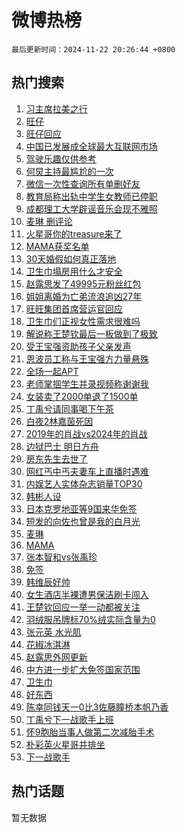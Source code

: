 # 微博热榜

`最后更新时间：2024-11-22 20:26:44 +0800`

## 热门搜索

1. [习主席拉美之行](https://m.weibo.cn/search?containerid=100103type%3D1%26t%3D10%26q%3D%23%E4%B9%A0%E4%B8%BB%E5%B8%AD%E6%8B%89%E7%BE%8E%E4%B9%8B%E8%A1%8C%23&stream_entry_id=51&isnewpage=1&extparam=seat%3D1%26q%3D%2523%25E4%25B9%25A0%25E4%25B8%25BB%25E5%25B8%25AD%25E6%258B%2589%25E7%25BE%258E%25E4%25B9%258B%25E8%25A1%258C%2523%26c_type%3D51%26filter_type%3Drealtimehot%26cate%3D10103%26stream_entry_id%3D51%26dgr%3D0%26pos%3D0%26display_time%3D1732278402%26pre_seqid%3D17322784029700213166433)
1. [旺仔](https://m.weibo.cn/search?containerid=100103type%3D1%26t%3D10%26q%3D%E6%97%BA%E4%BB%94&stream_entry_id=31&isnewpage=1&extparam=seat%3D1%26q%3D%25E6%2597%25BA%25E4%25BB%2594%26c_type%3D31%26realpos%3D1%26cate%3D5001%26pos%3D0%26stream_entry_id%3D31%26band_rank%3D1%26lcate%3D5001%26dgr%3D0%26flag%3D2%26filter_type%3Drealtimehot%26display_time%3D1732278402%26pre_seqid%3D17322784029700213166433)
1. [旺仔回应](https://m.weibo.cn/search?containerid=100103type%3D1%26t%3D10%26q%3D%23%E6%97%BA%E4%BB%94%E5%9B%9E%E5%BA%94%23&stream_entry_id=31&isnewpage=1&extparam=seat%3D1%26q%3D%2523%25E6%2597%25BA%25E4%25BB%2594%25E5%259B%259E%25E5%25BA%2594%2523%26c_type%3D31%26realpos%3D2%26cate%3D5001%26pos%3D1%26stream_entry_id%3D31%26band_rank%3D2%26lcate%3D5001%26dgr%3D0%26flag%3D1%26filter_type%3Drealtimehot%26display_time%3D1732278402%26pre_seqid%3D17322784029700213166433)
1. [中国已发展成全球最大互联网市场](https://m.weibo.cn/search?containerid=100103type%3D1%26t%3D10%26q%3D%23%E4%B8%AD%E5%9B%BD%E5%B7%B2%E5%8F%91%E5%B1%95%E6%88%90%E5%85%A8%E7%90%83%E6%9C%80%E5%A4%A7%E4%BA%92%E8%81%94%E7%BD%91%E5%B8%82%E5%9C%BA%23&stream_entry_id=31&isnewpage=1&extparam=seat%3D1%26q%3D%2523%25E4%25B8%25AD%25E5%259B%25BD%25E5%25B7%25B2%25E5%258F%2591%25E5%25B1%2595%25E6%2588%2590%25E5%2585%25A8%25E7%2590%2583%25E6%259C%2580%25E5%25A4%25A7%25E4%25BA%2592%25E8%2581%2594%25E7%25BD%2591%25E5%25B8%2582%25E5%259C%25BA%2523%26c_type%3D31%26realpos%3D3%26cate%3D5001%26pos%3D2%26stream_entry_id%3D31%26band_rank%3D3%26lcate%3D5001%26dgr%3D0%26flag%3D0%26filter_type%3Drealtimehot%26display_time%3D1732278402%26pre_seqid%3D17322784029700213166433)
1. [驾驶乐趣仅供参考](https://m.weibo.cn/search?containerid=100103type%3D1%26t%3D10%26q%3D%23%E9%A9%BE%E9%A9%B6%E4%B9%90%E8%B6%A3%E4%BB%85%E4%BE%9B%E5%8F%82%E8%80%83%23&stream_entry_id=31&isnewpage=1&extparam=seat%3D1%26q%3D%2523%25E9%25A9%25BE%25E9%25A9%25B6%25E4%25B9%2590%25E8%25B6%25A3%25E4%25BB%2585%25E4%25BE%259B%25E5%258F%2582%25E8%2580%2583%2523%26c_type%3D31%26adid%3D264876%26cate%3D5001%26pos%3D3%26stream_entry_id%3D31%26band_rank%3D4%26is_ad_pos%3D1%26dgr%3D0%26lcate%3D5001%26topic_ad%3D1%26filter_type%3Drealtimehot%26display_time%3D1732278402%26pre_seqid%3D17322784029700213166433)
1. [何炅主持最尴尬的一次](https://m.weibo.cn/search?containerid=100103type%3D1%26t%3D10%26q%3D%E4%BD%95%E7%82%85%E4%B8%BB%E6%8C%81%E6%9C%80%E5%B0%B4%E5%B0%AC%E7%9A%84%E4%B8%80%E6%AC%A1&stream_entry_id=31&isnewpage=1&extparam=seat%3D1%26q%3D%25E4%25BD%2595%25E7%2582%2585%25E4%25B8%25BB%25E6%258C%2581%25E6%259C%2580%25E5%25B0%25B4%25E5%25B0%25AC%25E7%259A%2584%25E4%25B8%2580%25E6%25AC%25A1%26c_type%3D31%26realpos%3D4%26cate%3D5001%26pos%3D4%26stream_entry_id%3D31%26band_rank%3D4%26lcate%3D5001%26dgr%3D0%26flag%3D1%26filter_type%3Drealtimehot%26display_time%3D1732278402%26pre_seqid%3D17322784029700213166433)
1. [微信一次性查询所有单删好友](https://m.weibo.cn/search?containerid=100103type%3D1%26t%3D10%26q%3D%23%E5%BE%AE%E4%BF%A1%E4%B8%80%E6%AC%A1%E6%80%A7%E6%9F%A5%E8%AF%A2%E6%89%80%E6%9C%89%E5%8D%95%E5%88%A0%E5%A5%BD%E5%8F%8B%23&stream_entry_id=31&isnewpage=1&extparam=seat%3D1%26q%3D%2523%25E5%25BE%25AE%25E4%25BF%25A1%25E4%25B8%2580%25E6%25AC%25A1%25E6%2580%25A7%25E6%259F%25A5%25E8%25AF%25A2%25E6%2589%2580%25E6%259C%2589%25E5%258D%2595%25E5%2588%25A0%25E5%25A5%25BD%25E5%258F%258B%2523%26c_type%3D31%26realpos%3D5%26cate%3D5001%26pos%3D5%26stream_entry_id%3D31%26band_rank%3D5%26lcate%3D5001%26dgr%3D0%26flag%3D2%26filter_type%3Drealtimehot%26display_time%3D1732278402%26pre_seqid%3D17322784029700213166433)
1. [教育局称出轨中学生女教师已停职](https://m.weibo.cn/search?containerid=100103type%3D1%26t%3D10%26q%3D%23%E6%95%99%E8%82%B2%E5%B1%80%E7%A7%B0%E5%87%BA%E8%BD%A8%E4%B8%AD%E5%AD%A6%E7%94%9F%E5%A5%B3%E6%95%99%E5%B8%88%E5%B7%B2%E5%81%9C%E8%81%8C%23&stream_entry_id=31&isnewpage=1&extparam=seat%3D1%26q%3D%2523%25E6%2595%2599%25E8%2582%25B2%25E5%25B1%2580%25E7%25A7%25B0%25E5%2587%25BA%25E8%25BD%25A8%25E4%25B8%25AD%25E5%25AD%25A6%25E7%2594%259F%25E5%25A5%25B3%25E6%2595%2599%25E5%25B8%2588%25E5%25B7%25B2%25E5%2581%259C%25E8%2581%258C%2523%26c_type%3D31%26realpos%3D6%26cate%3D5001%26pos%3D6%26stream_entry_id%3D31%26band_rank%3D6%26lcate%3D5001%26dgr%3D0%26flag%3D1%26filter_type%3Drealtimehot%26display_time%3D1732278402%26pre_seqid%3D17322784029700213166433)
1. [成都理工大学辟谣音乐会现不雅照](https://m.weibo.cn/search?containerid=100103type%3D1%26t%3D10%26q%3D%23%E6%88%90%E9%83%BD%E7%90%86%E5%B7%A5%E5%A4%A7%E5%AD%A6%E8%BE%9F%E8%B0%A3%E9%9F%B3%E4%B9%90%E4%BC%9A%E7%8E%B0%E4%B8%8D%E9%9B%85%E7%85%A7%23&stream_entry_id=31&isnewpage=1&extparam=seat%3D1%26q%3D%2523%25E6%2588%2590%25E9%2583%25BD%25E7%2590%2586%25E5%25B7%25A5%25E5%25A4%25A7%25E5%25AD%25A6%25E8%25BE%259F%25E8%25B0%25A3%25E9%259F%25B3%25E4%25B9%2590%25E4%25BC%259A%25E7%258E%25B0%25E4%25B8%258D%25E9%259B%2585%25E7%2585%25A7%2523%26c_type%3D31%26adid%3D265205%26cate%3D5001%26pos%3D7%26stream_entry_id%3D31%26band_rank%3D7%26lcate%3D5001%26dgr%3D0%26is_ad_pos%3D1%26filter_type%3Drealtimehot%26display_time%3D1732278402%26pre_seqid%3D17322784029700213166433)
1. [麦琳 删评论](https://m.weibo.cn/search?containerid=100103type%3D1%26t%3D10%26q%3D%E9%BA%A6%E7%90%B3+%E5%88%A0%E8%AF%84%E8%AE%BA&stream_entry_id=31&isnewpage=1&extparam=seat%3D1%26q%3D%25E9%25BA%25A6%25E7%2590%25B3%2520%25E5%2588%25A0%25E8%25AF%2584%25E8%25AE%25BA%26c_type%3D31%26realpos%3D7%26cate%3D5001%26pos%3D8%26stream_entry_id%3D31%26band_rank%3D7%26lcate%3D5001%26dgr%3D0%26flag%3D2%26filter_type%3Drealtimehot%26display_time%3D1732278402%26pre_seqid%3D17322784029700213166433)
1. [火星哥你的treasure来了](https://m.weibo.cn/search?containerid=100103type%3D1%26t%3D10%26q%3D%E7%81%AB%E6%98%9F%E5%93%A5%E4%BD%A0%E7%9A%84treasure%E6%9D%A5%E4%BA%86&stream_entry_id=31&isnewpage=1&extparam=seat%3D1%26q%3D%25E7%2581%25AB%25E6%2598%259F%25E5%2593%25A5%25E4%25BD%25A0%25E7%259A%2584treasure%25E6%259D%25A5%25E4%25BA%2586%26c_type%3D31%26realpos%3D8%26cate%3D5001%26pos%3D9%26stream_entry_id%3D31%26band_rank%3D8%26lcate%3D5001%26dgr%3D0%26flag%3D1%26filter_type%3Drealtimehot%26display_time%3D1732278402%26pre_seqid%3D17322784029700213166433)
1. [MAMA获奖名单](https://m.weibo.cn/search?containerid=100103type%3D1%26t%3D10%26q%3D%23MAMA%E8%8E%B7%E5%A5%96%E5%90%8D%E5%8D%95%23&stream_entry_id=31&isnewpage=1&extparam=seat%3D1%26q%3D%2523MAMA%25E8%258E%25B7%25E5%25A5%2596%25E5%2590%258D%25E5%258D%2595%2523%26c_type%3D31%26realpos%3D9%26cate%3D5001%26pos%3D10%26stream_entry_id%3D31%26band_rank%3D9%26lcate%3D5001%26dgr%3D0%26flag%3D0%26filter_type%3Drealtimehot%26display_time%3D1732278402%26pre_seqid%3D17322784029700213166433)
1. [30天婚假如何真正落地](https://m.weibo.cn/search?containerid=100103type%3D1%26t%3D10%26q%3D%2330%E5%A4%A9%E5%A9%9A%E5%81%87%E5%A6%82%E4%BD%95%E7%9C%9F%E6%AD%A3%E8%90%BD%E5%9C%B0%23&stream_entry_id=31&isnewpage=1&extparam=seat%3D1%26q%3D%252330%25E5%25A4%25A9%25E5%25A9%259A%25E5%2581%2587%25E5%25A6%2582%25E4%25BD%2595%25E7%259C%259F%25E6%25AD%25A3%25E8%2590%25BD%25E5%259C%25B0%2523%26c_type%3D31%26realpos%3D10%26cate%3D5001%26pos%3D11%26stream_entry_id%3D31%26band_rank%3D10%26lcate%3D5001%26dgr%3D0%26flag%3D1%26filter_type%3Drealtimehot%26display_time%3D1732278402%26pre_seqid%3D17322784029700213166433)
1. [卫生巾塌房用什么才安全](https://m.weibo.cn/search?containerid=100103type%3D1%26t%3D10%26q%3D%23%E5%8D%AB%E7%94%9F%E5%B7%BE%E5%A1%8C%E6%88%BF%E7%94%A8%E4%BB%80%E4%B9%88%E6%89%8D%E5%AE%89%E5%85%A8%23&stream_entry_id=31&isnewpage=1&extparam=seat%3D1%26q%3D%2523%25E5%258D%25AB%25E7%2594%259F%25E5%25B7%25BE%25E5%25A1%258C%25E6%2588%25BF%25E7%2594%25A8%25E4%25BB%2580%25E4%25B9%2588%25E6%2589%258D%25E5%25AE%2589%25E5%2585%25A8%2523%26c_type%3D31%26realpos%3D11%26cate%3D5001%26pos%3D12%26stream_entry_id%3D31%26band_rank%3D11%26lcate%3D5001%26dgr%3D0%26flag%3D1%26filter_type%3Drealtimehot%26display_time%3D1732278402%26pre_seqid%3D17322784029700213166433)
1. [赵露思发了49995元粉丝红包](https://m.weibo.cn/search?containerid=100103type%3D1%26t%3D10%26q%3D%23%E8%B5%B5%E9%9C%B2%E6%80%9D%E5%8F%91%E4%BA%8649995%E5%85%83%E7%B2%89%E4%B8%9D%E7%BA%A2%E5%8C%85%23&stream_entry_id=31&isnewpage=1&extparam=seat%3D1%26q%3D%2523%25E8%25B5%25B5%25E9%259C%25B2%25E6%2580%259D%25E5%258F%2591%25E4%25BA%258649995%25E5%2585%2583%25E7%25B2%2589%25E4%25B8%259D%25E7%25BA%25A2%25E5%258C%2585%2523%26c_type%3D31%26realpos%3D12%26cate%3D5001%26pos%3D13%26stream_entry_id%3D31%26band_rank%3D12%26lcate%3D5001%26dgr%3D0%26flag%3D2%26filter_type%3Drealtimehot%26display_time%3D1732278402%26pre_seqid%3D17322784029700213166433)
1. [姐姐离婚为亡弟流浪追凶27年](https://m.weibo.cn/search?containerid=100103type%3D1%26t%3D10%26q%3D%23%E5%A7%90%E5%A7%90%E7%A6%BB%E5%A9%9A%E4%B8%BA%E4%BA%A1%E5%BC%9F%E6%B5%81%E6%B5%AA%E8%BF%BD%E5%87%B627%E5%B9%B4%23&stream_entry_id=31&isnewpage=1&extparam=seat%3D1%26q%3D%2523%25E5%25A7%2590%25E5%25A7%2590%25E7%25A6%25BB%25E5%25A9%259A%25E4%25B8%25BA%25E4%25BA%25A1%25E5%25BC%259F%25E6%25B5%2581%25E6%25B5%25AA%25E8%25BF%25BD%25E5%2587%25B627%25E5%25B9%25B4%2523%26c_type%3D31%26realpos%3D13%26cate%3D5001%26pos%3D14%26stream_entry_id%3D31%26band_rank%3D13%26lcate%3D5001%26dgr%3D0%26flag%3D2%26filter_type%3Drealtimehot%26display_time%3D1732278402%26pre_seqid%3D17322784029700213166433)
1. [旺旺集团首席营运官回应](https://m.weibo.cn/search?containerid=100103type%3D1%26t%3D10%26q%3D%23%E6%97%BA%E6%97%BA%E9%9B%86%E5%9B%A2%E9%A6%96%E5%B8%AD%E8%90%A5%E8%BF%90%E5%AE%98%E5%9B%9E%E5%BA%94%23&stream_entry_id=31&isnewpage=1&extparam=seat%3D1%26q%3D%2523%25E6%2597%25BA%25E6%2597%25BA%25E9%259B%2586%25E5%259B%25A2%25E9%25A6%2596%25E5%25B8%25AD%25E8%2590%25A5%25E8%25BF%2590%25E5%25AE%2598%25E5%259B%259E%25E5%25BA%2594%2523%26c_type%3D31%26realpos%3D14%26cate%3D5001%26pos%3D15%26stream_entry_id%3D31%26band_rank%3D14%26lcate%3D5001%26dgr%3D0%26flag%3D1%26filter_type%3Drealtimehot%26display_time%3D1732278402%26pre_seqid%3D17322784029700213166433)
1. [卫生巾们正视女性需求很难吗](https://m.weibo.cn/search?containerid=100103type%3D1%26t%3D10%26q%3D%23%E5%8D%AB%E7%94%9F%E5%B7%BE%E4%BB%AC%E6%AD%A3%E8%A7%86%E5%A5%B3%E6%80%A7%E9%9C%80%E6%B1%82%E5%BE%88%E9%9A%BE%E5%90%97%23&stream_entry_id=31&isnewpage=1&extparam=seat%3D1%26q%3D%2523%25E5%258D%25AB%25E7%2594%259F%25E5%25B7%25BE%25E4%25BB%25AC%25E6%25AD%25A3%25E8%25A7%2586%25E5%25A5%25B3%25E6%2580%25A7%25E9%259C%2580%25E6%25B1%2582%25E5%25BE%2588%25E9%259A%25BE%25E5%2590%2597%2523%26c_type%3D31%26realpos%3D15%26cate%3D5001%26pos%3D16%26stream_entry_id%3D31%26band_rank%3D15%26lcate%3D5001%26dgr%3D0%26flag%3D1%26filter_type%3Drealtimehot%26display_time%3D1732278402%26pre_seqid%3D17322784029700213166433)
1. [解说称王楚钦最后一板做到了极致](https://m.weibo.cn/search?containerid=100103type%3D1%26t%3D10%26q%3D%23%E8%A7%A3%E8%AF%B4%E7%A7%B0%E7%8E%8B%E6%A5%9A%E9%92%A6%E6%9C%80%E5%90%8E%E4%B8%80%E6%9D%BF%E5%81%9A%E5%88%B0%E4%BA%86%E6%9E%81%E8%87%B4%23&stream_entry_id=31&isnewpage=1&extparam=seat%3D1%26q%3D%2523%25E8%25A7%25A3%25E8%25AF%25B4%25E7%25A7%25B0%25E7%258E%258B%25E6%25A5%259A%25E9%2592%25A6%25E6%259C%2580%25E5%2590%258E%25E4%25B8%2580%25E6%259D%25BF%25E5%2581%259A%25E5%2588%25B0%25E4%25BA%2586%25E6%259E%2581%25E8%2587%25B4%2523%26c_type%3D31%26realpos%3D16%26cate%3D5001%26pos%3D17%26stream_entry_id%3D31%26band_rank%3D16%26lcate%3D5001%26dgr%3D0%26flag%3D1%26filter_type%3Drealtimehot%26display_time%3D1732278402%26pre_seqid%3D17322784029700213166433)
1. [受王宝强资助孩子父亲发声](https://m.weibo.cn/search?containerid=100103type%3D1%26t%3D10%26q%3D%23%E5%8F%97%E7%8E%8B%E5%AE%9D%E5%BC%BA%E8%B5%84%E5%8A%A9%E5%AD%A9%E5%AD%90%E7%88%B6%E4%BA%B2%E5%8F%91%E5%A3%B0%23&stream_entry_id=31&isnewpage=1&extparam=seat%3D1%26q%3D%2523%25E5%258F%2597%25E7%258E%258B%25E5%25AE%259D%25E5%25BC%25BA%25E8%25B5%2584%25E5%258A%25A9%25E5%25AD%25A9%25E5%25AD%2590%25E7%2588%25B6%25E4%25BA%25B2%25E5%258F%2591%25E5%25A3%25B0%2523%26c_type%3D31%26realpos%3D17%26cate%3D5001%26pos%3D18%26stream_entry_id%3D31%26band_rank%3D17%26lcate%3D5001%26dgr%3D0%26flag%3D0%26filter_type%3Drealtimehot%26display_time%3D1732278402%26pre_seqid%3D17322784029700213166433)
1. [恩波员工称与王宝强方力量悬殊](https://m.weibo.cn/search?containerid=100103type%3D1%26t%3D10%26q%3D%23%E6%81%A9%E6%B3%A2%E5%91%98%E5%B7%A5%E7%A7%B0%E4%B8%8E%E7%8E%8B%E5%AE%9D%E5%BC%BA%E6%96%B9%E5%8A%9B%E9%87%8F%E6%82%AC%E6%AE%8A%23&stream_entry_id=31&isnewpage=1&extparam=seat%3D1%26q%3D%2523%25E6%2581%25A9%25E6%25B3%25A2%25E5%2591%2598%25E5%25B7%25A5%25E7%25A7%25B0%25E4%25B8%258E%25E7%258E%258B%25E5%25AE%259D%25E5%25BC%25BA%25E6%2596%25B9%25E5%258A%259B%25E9%2587%258F%25E6%2582%25AC%25E6%25AE%258A%2523%26c_type%3D31%26realpos%3D18%26cate%3D5001%26pos%3D19%26stream_entry_id%3D31%26band_rank%3D18%26lcate%3D5001%26dgr%3D0%26flag%3D1%26filter_type%3Drealtimehot%26display_time%3D1732278402%26pre_seqid%3D17322784029700213166433)
1. [全场一起APT](https://m.weibo.cn/search?containerid=100103type%3D1%26t%3D10%26q%3D%23%E5%85%A8%E5%9C%BA%E4%B8%80%E8%B5%B7APT%23&stream_entry_id=31&isnewpage=1&extparam=seat%3D1%26q%3D%2523%25E5%2585%25A8%25E5%259C%25BA%25E4%25B8%2580%25E8%25B5%25B7APT%2523%26c_type%3D31%26realpos%3D19%26cate%3D5001%26pos%3D20%26stream_entry_id%3D31%26band_rank%3D19%26lcate%3D5001%26dgr%3D0%26flag%3D1%26filter_type%3Drealtimehot%26display_time%3D1732278402%26pre_seqid%3D17322784029700213166433)
1. [老师掌掴学生并录视频称谢谢我](https://m.weibo.cn/search?containerid=100103type%3D1%26t%3D10%26q%3D%23%E8%80%81%E5%B8%88%E6%8E%8C%E6%8E%B4%E5%AD%A6%E7%94%9F%E5%B9%B6%E5%BD%95%E8%A7%86%E9%A2%91%E7%A7%B0%E8%B0%A2%E8%B0%A2%E6%88%91%23&stream_entry_id=31&isnewpage=1&extparam=seat%3D1%26q%3D%2523%25E8%2580%2581%25E5%25B8%2588%25E6%258E%258C%25E6%258E%25B4%25E5%25AD%25A6%25E7%2594%259F%25E5%25B9%25B6%25E5%25BD%2595%25E8%25A7%2586%25E9%25A2%2591%25E7%25A7%25B0%25E8%25B0%25A2%25E8%25B0%25A2%25E6%2588%2591%2523%26c_type%3D31%26realpos%3D20%26cate%3D5001%26pos%3D21%26stream_entry_id%3D31%26band_rank%3D20%26lcate%3D5001%26dgr%3D0%26flag%3D1%26filter_type%3Drealtimehot%26display_time%3D1732278402%26pre_seqid%3D17322784029700213166433)
1. [女装卖了2000单退了1500单](https://m.weibo.cn/search?containerid=100103type%3D1%26t%3D10%26q%3D%23%E5%A5%B3%E8%A3%85%E5%8D%96%E4%BA%862000%E5%8D%95%E9%80%80%E4%BA%861500%E5%8D%95%23&stream_entry_id=31&isnewpage=1&extparam=seat%3D1%26q%3D%2523%25E5%25A5%25B3%25E8%25A3%2585%25E5%258D%2596%25E4%25BA%25862000%25E5%258D%2595%25E9%2580%2580%25E4%25BA%25861500%25E5%258D%2595%2523%26c_type%3D31%26realpos%3D21%26cate%3D5001%26pos%3D22%26stream_entry_id%3D31%26band_rank%3D21%26lcate%3D5001%26dgr%3D0%26flag%3D2%26filter_type%3Drealtimehot%26display_time%3D1732278402%26pre_seqid%3D17322784029700213166433)
1. [丁禹兮请同事喝下午茶](https://m.weibo.cn/search?containerid=100103type%3D1%26t%3D10%26q%3D%23%E4%B8%81%E7%A6%B9%E5%85%AE%E8%AF%B7%E5%90%8C%E4%BA%8B%E5%96%9D%E4%B8%8B%E5%8D%88%E8%8C%B6%23&stream_entry_id=31&isnewpage=1&extparam=seat%3D1%26q%3D%2523%25E4%25B8%2581%25E7%25A6%25B9%25E5%2585%25AE%25E8%25AF%25B7%25E5%2590%258C%25E4%25BA%258B%25E5%2596%259D%25E4%25B8%258B%25E5%258D%2588%25E8%258C%25B6%2523%26c_type%3D31%26realpos%3D22%26cate%3D5001%26pos%3D23%26stream_entry_id%3D31%26band_rank%3D22%26lcate%3D5001%26dgr%3D0%26flag%3D1%26filter_type%3Drealtimehot%26display_time%3D1732278402%26pre_seqid%3D17322784029700213166433)
1. [白夜2林嘉茵死因](https://m.weibo.cn/search?containerid=100103type%3D1%26t%3D10%26q%3D%E7%99%BD%E5%A4%9C2%E6%9E%97%E5%98%89%E8%8C%B5%E6%AD%BB%E5%9B%A0&stream_entry_id=31&isnewpage=1&extparam=seat%3D1%26q%3D%25E7%2599%25BD%25E5%25A4%259C2%25E6%259E%2597%25E5%2598%2589%25E8%258C%25B5%25E6%25AD%25BB%25E5%259B%25A0%26c_type%3D31%26realpos%3D23%26cate%3D5001%26pos%3D24%26stream_entry_id%3D31%26band_rank%3D23%26lcate%3D5001%26dgr%3D0%26flag%3D0%26filter_type%3Drealtimehot%26display_time%3D1732278402%26pre_seqid%3D17322784029700213166433)
1. [2019年的肖战vs2024年的肖战](https://m.weibo.cn/search?containerid=100103type%3D1%26t%3D10%26q%3D%232019%E5%B9%B4%E7%9A%84%E8%82%96%E6%88%98vs2024%E5%B9%B4%E7%9A%84%E8%82%96%E6%88%98%23&stream_entry_id=31&isnewpage=1&extparam=seat%3D1%26q%3D%25232019%25E5%25B9%25B4%25E7%259A%2584%25E8%2582%2596%25E6%2588%2598vs2024%25E5%25B9%25B4%25E7%259A%2584%25E8%2582%2596%25E6%2588%2598%2523%26c_type%3D31%26realpos%3D24%26cate%3D5001%26pos%3D25%26stream_entry_id%3D31%26band_rank%3D24%26lcate%3D5001%26dgr%3D0%26flag%3D1%26filter_type%3Drealtimehot%26display_time%3D1732278402%26pre_seqid%3D17322784029700213166433)
1. [边狱巴士 明日方舟](https://m.weibo.cn/search?containerid=100103type%3D1%26t%3D10%26q%3D%E8%BE%B9%E7%8B%B1%E5%B7%B4%E5%A3%AB+%E6%98%8E%E6%97%A5%E6%96%B9%E8%88%9F&stream_entry_id=31&isnewpage=1&extparam=seat%3D1%26q%3D%25E8%25BE%25B9%25E7%258B%25B1%25E5%25B7%25B4%25E5%25A3%25AB%2520%25E6%2598%258E%25E6%2597%25A5%25E6%2596%25B9%25E8%2588%259F%26c_type%3D31%26realpos%3D25%26cate%3D5001%26pos%3D26%26stream_entry_id%3D31%26band_rank%3D25%26lcate%3D5001%26dgr%3D0%26flag%3D1%26filter_type%3Drealtimehot%26display_time%3D1732278402%26pre_seqid%3D17322784029700213166433)
1. [房东先生去世了](https://m.weibo.cn/search?containerid=100103type%3D1%26t%3D10%26q%3D%23%E6%88%BF%E4%B8%9C%E5%85%88%E7%94%9F%E5%8E%BB%E4%B8%96%E4%BA%86%23&stream_entry_id=31&isnewpage=1&extparam=seat%3D1%26q%3D%2523%25E6%2588%25BF%25E4%25B8%259C%25E5%2585%2588%25E7%2594%259F%25E5%258E%25BB%25E4%25B8%2596%25E4%25BA%2586%2523%26c_type%3D31%26realpos%3D26%26cate%3D5001%26pos%3D27%26stream_entry_id%3D31%26band_rank%3D26%26lcate%3D5001%26dgr%3D0%26flag%3D0%26filter_type%3Drealtimehot%26display_time%3D1732278402%26pre_seqid%3D17322784029700213166433)
1. [网红丐中丐夫妻车上直播时遇难](https://m.weibo.cn/search?containerid=100103type%3D1%26t%3D10%26q%3D%23%E7%BD%91%E7%BA%A2%E4%B8%90%E4%B8%AD%E4%B8%90%E5%A4%AB%E5%A6%BB%E8%BD%A6%E4%B8%8A%E7%9B%B4%E6%92%AD%E6%97%B6%E9%81%87%E9%9A%BE%23&stream_entry_id=31&isnewpage=1&extparam=seat%3D1%26q%3D%2523%25E7%25BD%2591%25E7%25BA%25A2%25E4%25B8%2590%25E4%25B8%25AD%25E4%25B8%2590%25E5%25A4%25AB%25E5%25A6%25BB%25E8%25BD%25A6%25E4%25B8%258A%25E7%259B%25B4%25E6%2592%25AD%25E6%2597%25B6%25E9%2581%2587%25E9%259A%25BE%2523%26c_type%3D31%26realpos%3D27%26cate%3D5001%26pos%3D28%26stream_entry_id%3D31%26band_rank%3D27%26lcate%3D5001%26dgr%3D0%26flag%3D1%26filter_type%3Drealtimehot%26display_time%3D1732278402%26pre_seqid%3D17322784029700213166433)
1. [内娱艺人实体杂志销量TOP30](https://m.weibo.cn/search?containerid=100103type%3D1%26t%3D10%26q%3D%23%E5%86%85%E5%A8%B1%E8%89%BA%E4%BA%BA%E5%AE%9E%E4%BD%93%E6%9D%82%E5%BF%97%E9%94%80%E9%87%8FTOP30%23&stream_entry_id=31&isnewpage=1&extparam=seat%3D1%26q%3D%2523%25E5%2586%2585%25E5%25A8%25B1%25E8%2589%25BA%25E4%25BA%25BA%25E5%25AE%259E%25E4%25BD%2593%25E6%259D%2582%25E5%25BF%2597%25E9%2594%2580%25E9%2587%258FTOP30%2523%26c_type%3D31%26realpos%3D28%26cate%3D5001%26pos%3D29%26stream_entry_id%3D31%26band_rank%3D28%26lcate%3D5001%26dgr%3D0%26flag%3D1%26filter_type%3Drealtimehot%26display_time%3D1732278402%26pre_seqid%3D17322784029700213166433)
1. [韩彬人设](https://m.weibo.cn/search?containerid=100103type%3D1%26t%3D10%26q%3D%E9%9F%A9%E5%BD%AC%E4%BA%BA%E8%AE%BE&stream_entry_id=31&isnewpage=1&extparam=seat%3D1%26q%3D%25E9%259F%25A9%25E5%25BD%25AC%25E4%25BA%25BA%25E8%25AE%25BE%26c_type%3D31%26realpos%3D29%26cate%3D5001%26pos%3D30%26stream_entry_id%3D31%26band_rank%3D29%26lcate%3D5001%26dgr%3D0%26flag%3D1%26filter_type%3Drealtimehot%26display_time%3D1732278402%26pre_seqid%3D17322784029700213166433)
1. [日本克罗地亚等9国来华免签](https://m.weibo.cn/search?containerid=100103type%3D1%26t%3D10%26q%3D%23%E6%97%A5%E6%9C%AC%E5%85%8B%E7%BD%97%E5%9C%B0%E4%BA%9A%E7%AD%899%E5%9B%BD%E6%9D%A5%E5%8D%8E%E5%85%8D%E7%AD%BE%23&stream_entry_id=31&isnewpage=1&extparam=seat%3D1%26q%3D%2523%25E6%2597%25A5%25E6%259C%25AC%25E5%2585%258B%25E7%25BD%2597%25E5%259C%25B0%25E4%25BA%259A%25E7%25AD%25899%25E5%259B%25BD%25E6%259D%25A5%25E5%258D%258E%25E5%2585%258D%25E7%25AD%25BE%2523%26c_type%3D31%26realpos%3D30%26cate%3D5001%26pos%3D31%26stream_entry_id%3D31%26band_rank%3D30%26lcate%3D5001%26dgr%3D0%26flag%3D0%26filter_type%3Drealtimehot%26display_time%3D1732278402%26pre_seqid%3D17322784029700213166433)
1. [短发的向佐也曾是我的白月光](https://m.weibo.cn/search?containerid=100103type%3D1%26t%3D10%26q%3D%E7%9F%AD%E5%8F%91%E7%9A%84%E5%90%91%E4%BD%90%E4%B9%9F%E6%9B%BE%E6%98%AF%E6%88%91%E7%9A%84%E7%99%BD%E6%9C%88%E5%85%89&stream_entry_id=31&isnewpage=1&extparam=seat%3D1%26q%3D%25E7%259F%25AD%25E5%258F%2591%25E7%259A%2584%25E5%2590%2591%25E4%25BD%2590%25E4%25B9%259F%25E6%259B%25BE%25E6%2598%25AF%25E6%2588%2591%25E7%259A%2584%25E7%2599%25BD%25E6%259C%2588%25E5%2585%2589%26c_type%3D31%26realpos%3D31%26cate%3D5001%26pos%3D32%26stream_entry_id%3D31%26band_rank%3D31%26lcate%3D5001%26dgr%3D0%26flag%3D0%26filter_type%3Drealtimehot%26display_time%3D1732278402%26pre_seqid%3D17322784029700213166433)
1. [麦琳](https://m.weibo.cn/search?containerid=100103type%3D1%26t%3D10%26q%3D%E9%BA%A6%E7%90%B3&stream_entry_id=31&isnewpage=1&extparam=seat%3D1%26q%3D%25E9%25BA%25A6%25E7%2590%25B3%26c_type%3D31%26realpos%3D32%26cate%3D5001%26pos%3D33%26stream_entry_id%3D31%26band_rank%3D32%26lcate%3D5001%26dgr%3D0%26flag%3D1%26filter_type%3Drealtimehot%26display_time%3D1732278402%26pre_seqid%3D17322784029700213166433)
1. [MAMA](https://m.weibo.cn/search?containerid=100103type%3D1%26t%3D10%26q%3DMAMA&stream_entry_id=31&isnewpage=1&extparam=seat%3D1%26q%3DMAMA%26c_type%3D31%26realpos%3D33%26cate%3D5001%26pos%3D34%26stream_entry_id%3D31%26band_rank%3D33%26lcate%3D5001%26dgr%3D0%26flag%3D0%26filter_type%3Drealtimehot%26display_time%3D1732278402%26pre_seqid%3D17322784029700213166433)
1. [张本智和vs张禹珍](https://m.weibo.cn/search?containerid=100103type%3D1%26t%3D10%26q%3D%E5%BC%A0%E6%9C%AC%E6%99%BA%E5%92%8Cvs%E5%BC%A0%E7%A6%B9%E7%8F%8D&stream_entry_id=31&isnewpage=1&extparam=seat%3D1%26q%3D%25E5%25BC%25A0%25E6%259C%25AC%25E6%2599%25BA%25E5%2592%258Cvs%25E5%25BC%25A0%25E7%25A6%25B9%25E7%258F%258D%26c_type%3D31%26realpos%3D34%26cate%3D5001%26pos%3D35%26stream_entry_id%3D31%26band_rank%3D34%26lcate%3D5001%26dgr%3D0%26flag%3D1%26filter_type%3Drealtimehot%26display_time%3D1732278402%26pre_seqid%3D17322784029700213166433)
1. [免签](https://m.weibo.cn/search?containerid=100103type%3D1%26t%3D10%26q%3D%E5%85%8D%E7%AD%BE&stream_entry_id=31&isnewpage=1&extparam=seat%3D1%26q%3D%25E5%2585%258D%25E7%25AD%25BE%26c_type%3D31%26realpos%3D35%26cate%3D5001%26pos%3D36%26stream_entry_id%3D31%26band_rank%3D35%26lcate%3D5001%26dgr%3D0%26flag%3D0%26filter_type%3Drealtimehot%26display_time%3D1732278402%26pre_seqid%3D17322784029700213166433)
1. [韩维辰好帅](https://m.weibo.cn/search?containerid=100103type%3D1%26t%3D10%26q%3D%E9%9F%A9%E7%BB%B4%E8%BE%B0%E5%A5%BD%E5%B8%85&stream_entry_id=31&isnewpage=1&extparam=seat%3D1%26q%3D%25E9%259F%25A9%25E7%25BB%25B4%25E8%25BE%25B0%25E5%25A5%25BD%25E5%25B8%2585%26c_type%3D31%26realpos%3D36%26cate%3D5001%26pos%3D37%26stream_entry_id%3D31%26band_rank%3D36%26lcate%3D5001%26dgr%3D0%26flag%3D1%26filter_type%3Drealtimehot%26display_time%3D1732278402%26pre_seqid%3D17322784029700213166433)
1. [女生酒店半裸遭男保洁刷卡闯入](https://m.weibo.cn/search?containerid=100103type%3D1%26t%3D10%26q%3D%23%E5%A5%B3%E7%94%9F%E9%85%92%E5%BA%97%E5%8D%8A%E8%A3%B8%E9%81%AD%E7%94%B7%E4%BF%9D%E6%B4%81%E5%88%B7%E5%8D%A1%E9%97%AF%E5%85%A5%23&stream_entry_id=31&isnewpage=1&extparam=seat%3D1%26q%3D%2523%25E5%25A5%25B3%25E7%2594%259F%25E9%2585%2592%25E5%25BA%2597%25E5%258D%258A%25E8%25A3%25B8%25E9%2581%25AD%25E7%2594%25B7%25E4%25BF%259D%25E6%25B4%2581%25E5%2588%25B7%25E5%258D%25A1%25E9%2597%25AF%25E5%2585%25A5%2523%26c_type%3D31%26realpos%3D37%26cate%3D5001%26pos%3D38%26stream_entry_id%3D31%26band_rank%3D37%26lcate%3D5001%26dgr%3D0%26flag%3D0%26filter_type%3Drealtimehot%26display_time%3D1732278402%26pre_seqid%3D17322784029700213166433)
1. [王楚钦回应一举一动都被关注](https://m.weibo.cn/search?containerid=100103type%3D1%26t%3D10%26q%3D%23%E7%8E%8B%E6%A5%9A%E9%92%A6%E5%9B%9E%E5%BA%94%E4%B8%80%E4%B8%BE%E4%B8%80%E5%8A%A8%E9%83%BD%E8%A2%AB%E5%85%B3%E6%B3%A8%23&stream_entry_id=31&isnewpage=1&extparam=seat%3D1%26q%3D%2523%25E7%258E%258B%25E6%25A5%259A%25E9%2592%25A6%25E5%259B%259E%25E5%25BA%2594%25E4%25B8%2580%25E4%25B8%25BE%25E4%25B8%2580%25E5%258A%25A8%25E9%2583%25BD%25E8%25A2%25AB%25E5%2585%25B3%25E6%25B3%25A8%2523%26c_type%3D31%26realpos%3D38%26cate%3D5001%26pos%3D39%26stream_entry_id%3D31%26band_rank%3D38%26lcate%3D5001%26dgr%3D0%26flag%3D1%26filter_type%3Drealtimehot%26display_time%3D1732278402%26pre_seqid%3D17322784029700213166433)
1. [羽绒服吊牌标70%绒实际含量为0](https://m.weibo.cn/search?containerid=100103type%3D1%26t%3D10%26q%3D%23%E7%BE%BD%E7%BB%92%E6%9C%8D%E5%90%8A%E7%89%8C%E6%A0%8770%25%E7%BB%92%E5%AE%9E%E9%99%85%E5%90%AB%E9%87%8F%E4%B8%BA0%23&stream_entry_id=31&isnewpage=1&extparam=seat%3D1%26q%3D%2523%25E7%25BE%25BD%25E7%25BB%2592%25E6%259C%258D%25E5%2590%258A%25E7%2589%258C%25E6%25A0%258770%2525%25E7%25BB%2592%25E5%25AE%259E%25E9%2599%2585%25E5%2590%25AB%25E9%2587%258F%25E4%25B8%25BA0%2523%26c_type%3D31%26realpos%3D39%26cate%3D5001%26pos%3D40%26stream_entry_id%3D31%26band_rank%3D39%26lcate%3D5001%26dgr%3D0%26flag%3D0%26filter_type%3Drealtimehot%26display_time%3D1732278402%26pre_seqid%3D17322784029700213166433)
1. [张元英 水光肌](https://m.weibo.cn/search?containerid=100103type%3D1%26t%3D10%26q%3D%E5%BC%A0%E5%85%83%E8%8B%B1+%E6%B0%B4%E5%85%89%E8%82%8C&stream_entry_id=31&isnewpage=1&extparam=seat%3D1%26q%3D%25E5%25BC%25A0%25E5%2585%2583%25E8%258B%25B1%2520%25E6%25B0%25B4%25E5%2585%2589%25E8%2582%258C%26c_type%3D31%26realpos%3D40%26cate%3D5001%26pos%3D41%26stream_entry_id%3D31%26band_rank%3D40%26lcate%3D5001%26dgr%3D0%26flag%3D1%26filter_type%3Drealtimehot%26display_time%3D1732278402%26pre_seqid%3D17322784029700213166433)
1. [花椒冰淇淋](https://m.weibo.cn/search?containerid=100103type%3D1%26t%3D10%26q%3D%E8%8A%B1%E6%A4%92%E5%86%B0%E6%B7%87%E6%B7%8B&stream_entry_id=31&isnewpage=1&extparam=seat%3D1%26q%3D%25E8%258A%25B1%25E6%25A4%2592%25E5%2586%25B0%25E6%25B7%2587%25E6%25B7%258B%26c_type%3D31%26adid%3D265303%26cate%3D5001%26pos%3D42%26stream_entry_id%3D31%26band_rank%3D41%26lcate%3D5001%26dgr%3D0%26realpos%3D41%26flag%3D0%26filter_type%3Drealtimehot%26display_time%3D1732278402%26pre_seqid%3D17322784029700213166433)
1. [赵露思外网更新](https://m.weibo.cn/search?containerid=100103type%3D1%26t%3D10%26q%3D%23%E8%B5%B5%E9%9C%B2%E6%80%9D%E5%A4%96%E7%BD%91%E6%9B%B4%E6%96%B0%23&stream_entry_id=31&isnewpage=1&extparam=seat%3D1%26q%3D%2523%25E8%25B5%25B5%25E9%259C%25B2%25E6%2580%259D%25E5%25A4%2596%25E7%25BD%2591%25E6%259B%25B4%25E6%2596%25B0%2523%26c_type%3D31%26realpos%3D42%26cate%3D5001%26pos%3D43%26stream_entry_id%3D31%26band_rank%3D42%26lcate%3D5001%26dgr%3D0%26flag%3D0%26filter_type%3Drealtimehot%26display_time%3D1732278402%26pre_seqid%3D17322784029700213166433)
1. [中方进一步扩大免签国家范围](https://m.weibo.cn/search?containerid=100103type%3D1%26t%3D10%26q%3D%23%E4%B8%AD%E6%96%B9%E8%BF%9B%E4%B8%80%E6%AD%A5%E6%89%A9%E5%A4%A7%E5%85%8D%E7%AD%BE%E5%9B%BD%E5%AE%B6%E8%8C%83%E5%9B%B4%23&stream_entry_id=31&isnewpage=1&extparam=seat%3D1%26q%3D%2523%25E4%25B8%25AD%25E6%2596%25B9%25E8%25BF%259B%25E4%25B8%2580%25E6%25AD%25A5%25E6%2589%25A9%25E5%25A4%25A7%25E5%2585%258D%25E7%25AD%25BE%25E5%259B%25BD%25E5%25AE%25B6%25E8%258C%2583%25E5%259B%25B4%2523%26c_type%3D31%26realpos%3D43%26cate%3D5001%26pos%3D44%26stream_entry_id%3D31%26band_rank%3D43%26lcate%3D5001%26dgr%3D0%26flag%3D1%26filter_type%3Drealtimehot%26display_time%3D1732278402%26pre_seqid%3D17322784029700213166433)
1. [卫生巾](https://m.weibo.cn/search?containerid=100103type%3D1%26t%3D10%26q%3D%E5%8D%AB%E7%94%9F%E5%B7%BE&stream_entry_id=31&isnewpage=1&extparam=seat%3D1%26q%3D%25E5%258D%25AB%25E7%2594%259F%25E5%25B7%25BE%26c_type%3D31%26realpos%3D44%26cate%3D5001%26pos%3D45%26stream_entry_id%3D31%26band_rank%3D44%26lcate%3D5001%26dgr%3D0%26flag%3D1%26filter_type%3Drealtimehot%26display_time%3D1732278402%26pre_seqid%3D17322784029700213166433)
1. [好东西](https://m.weibo.cn/search?containerid=100103type%3D1%26t%3D10%26q%3D%E5%A5%BD%E4%B8%9C%E8%A5%BF&stream_entry_id=31&isnewpage=1&extparam=seat%3D1%26q%3D%25E5%25A5%25BD%25E4%25B8%259C%25E8%25A5%25BF%26c_type%3D31%26realpos%3D45%26cate%3D5001%26pos%3D46%26stream_entry_id%3D31%26band_rank%3D45%26lcate%3D5001%26dgr%3D0%26flag%3D1%26filter_type%3Drealtimehot%26display_time%3D1732278402%26pre_seqid%3D17322784029700213166433)
1. [陈幸同钱天一0比3佐藤瞳桥本帆乃香](https://m.weibo.cn/search?containerid=100103type%3D1%26t%3D10%26q%3D%23%E9%99%88%E5%B9%B8%E5%90%8C%E9%92%B1%E5%A4%A9%E4%B8%800%E6%AF%943%E4%BD%90%E8%97%A4%E7%9E%B3%E6%A1%A5%E6%9C%AC%E5%B8%86%E4%B9%83%E9%A6%99%23&stream_entry_id=31&isnewpage=1&extparam=seat%3D1%26q%3D%2523%25E9%2599%2588%25E5%25B9%25B8%25E5%2590%258C%25E9%2592%25B1%25E5%25A4%25A9%25E4%25B8%25800%25E6%25AF%25943%25E4%25BD%2590%25E8%2597%25A4%25E7%259E%25B3%25E6%25A1%25A5%25E6%259C%25AC%25E5%25B8%2586%25E4%25B9%2583%25E9%25A6%2599%2523%26c_type%3D31%26realpos%3D46%26cate%3D5001%26pos%3D47%26stream_entry_id%3D31%26band_rank%3D46%26lcate%3D5001%26dgr%3D0%26flag%3D1%26filter_type%3Drealtimehot%26display_time%3D1732278402%26pre_seqid%3D17322784029700213166433)
1. [丁禹兮下一战歌手上班](https://m.weibo.cn/search?containerid=100103type%3D1%26t%3D10%26q%3D%23%E4%B8%81%E7%A6%B9%E5%85%AE%E4%B8%8B%E4%B8%80%E6%88%98%E6%AD%8C%E6%89%8B%E4%B8%8A%E7%8F%AD%23&stream_entry_id=31&isnewpage=1&extparam=seat%3D1%26q%3D%2523%25E4%25B8%2581%25E7%25A6%25B9%25E5%2585%25AE%25E4%25B8%258B%25E4%25B8%2580%25E6%2588%2598%25E6%25AD%258C%25E6%2589%258B%25E4%25B8%258A%25E7%258F%25AD%2523%26c_type%3D31%26realpos%3D47%26cate%3D5001%26pos%3D48%26stream_entry_id%3D31%26band_rank%3D47%26lcate%3D5001%26dgr%3D0%26flag%3D1%26filter_type%3Drealtimehot%26display_time%3D1732278402%26pre_seqid%3D17322784029700213166433)
1. [怀9胞胎当事人做第二次减胎手术](https://m.weibo.cn/search?containerid=100103type%3D1%26t%3D10%26q%3D%23%E6%80%809%E8%83%9E%E8%83%8E%E5%BD%93%E4%BA%8B%E4%BA%BA%E5%81%9A%E7%AC%AC%E4%BA%8C%E6%AC%A1%E5%87%8F%E8%83%8E%E6%89%8B%E6%9C%AF%23&stream_entry_id=31&isnewpage=1&extparam=seat%3D1%26q%3D%2523%25E6%2580%25809%25E8%2583%259E%25E8%2583%258E%25E5%25BD%2593%25E4%25BA%258B%25E4%25BA%25BA%25E5%2581%259A%25E7%25AC%25AC%25E4%25BA%258C%25E6%25AC%25A1%25E5%2587%258F%25E8%2583%258E%25E6%2589%258B%25E6%259C%25AF%2523%26c_type%3D31%26realpos%3D48%26cate%3D5001%26pos%3D49%26stream_entry_id%3D31%26band_rank%3D48%26lcate%3D5001%26dgr%3D0%26flag%3D0%26filter_type%3Drealtimehot%26display_time%3D1732278402%26pre_seqid%3D17322784029700213166433)
1. [朴彩英火星哥并排坐](https://m.weibo.cn/search?containerid=100103type%3D1%26t%3D10%26q%3D%E6%9C%B4%E5%BD%A9%E8%8B%B1%E7%81%AB%E6%98%9F%E5%93%A5%E5%B9%B6%E6%8E%92%E5%9D%90&stream_entry_id=31&isnewpage=1&extparam=seat%3D1%26q%3D%25E6%259C%25B4%25E5%25BD%25A9%25E8%258B%25B1%25E7%2581%25AB%25E6%2598%259F%25E5%2593%25A5%25E5%25B9%25B6%25E6%258E%2592%25E5%259D%2590%26c_type%3D31%26realpos%3D49%26cate%3D5001%26pos%3D50%26stream_entry_id%3D31%26band_rank%3D49%26lcate%3D5001%26dgr%3D0%26flag%3D0%26filter_type%3Drealtimehot%26display_time%3D1732278402%26pre_seqid%3D17322784029700213166433)
1. [下一战歌手](https://m.weibo.cn/search?containerid=100103type%3D1%26t%3D10%26q%3D%E4%B8%8B%E4%B8%80%E6%88%98%E6%AD%8C%E6%89%8B&stream_entry_id=31&isnewpage=1&extparam=seat%3D1%26q%3D%25E4%25B8%258B%25E4%25B8%2580%25E6%2588%2598%25E6%25AD%258C%25E6%2589%258B%26c_type%3D31%26realpos%3D50%26cate%3D5001%26pos%3D51%26stream_entry_id%3D31%26band_rank%3D50%26lcate%3D5001%26dgr%3D0%26flag%3D1%26filter_type%3Drealtimehot%26display_time%3D1732278402%26pre_seqid%3D17322784029700213166433)

## 热门话题

暂无数据
